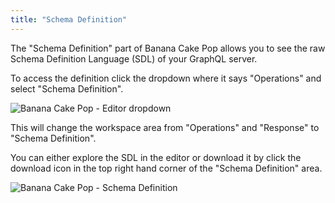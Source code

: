 ```yaml
---
title: "Schema Definition"
---
```


The "Schema Definition" part of Banana Cake Pop allows you to see the raw Schema Definition Language (SDL) of your GraphQL server.

To access the definition click the dropdown where it says "Operations" and select "Schema Definition".

![Banana Cake Pop - Editor dropdown](../shared/bcp/bcp-editor-dropdown.png)

This will change the workspace area from "Operations" and "Response" to "Schema Definition".

You can either explore the SDL in the editor or download it by click the download icon in the top right hand corner of the "Schema Definition" area.

![Banana Cake Pop - Schema Definition](../shared/bcp/bcp-schema-definition.png)
